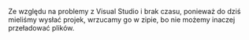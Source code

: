 Ze względu na problemy z Visual Studio i brak czasu, ponieważ do dziś mieliśmy wysłać projek, wrzucamy go w zipie, bo nie możemy inaczej przeładować plików.
